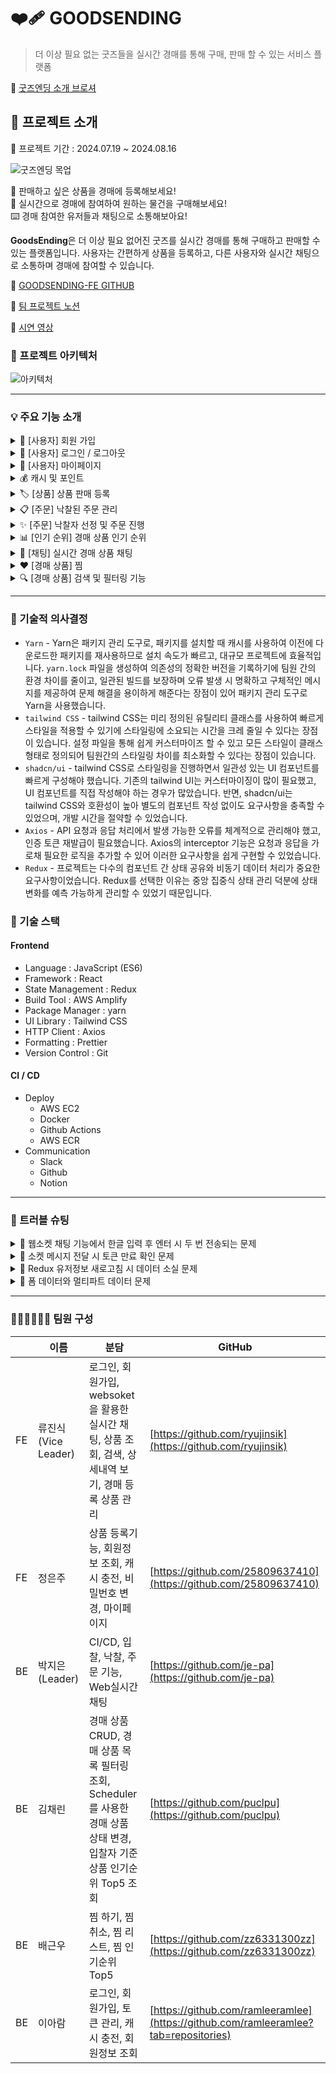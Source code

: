 # ❤️‍🩹 GOODSENDING
> 더 이상 필요 없는 굿즈들을 실시간 경매를 통해 구매, 판매 할 수 있는 서비스 플랫폼

🔗 [굿즈엔딩 소개 브로셔](https://www.notion.so/8528ca6a974e4795ba2ea971cbe62f53?pvs=4)


## 📌 프로젝트 소개

📅 프로젝트 기간 : 2024.07.19 ~ 2024.08.16

![굿즈엔딩 목업](https://github.com/user-attachments/assets/e19980ec-61bb-4ec6-952b-fef4573ba56f)

🧸 판매하고 싶은 상품을 경매에 등록해보세요!
<br/>
💸 실시간으로 경매에 참여하여 원하는 물건을 구매해보세요!
<br/>
⌨️ 경매 참여한 유저들과 채팅으로 소통해보아요!

**GoodsEnding**은 더 이상 필요 없어진 굿즈를 실시간 경매를 통해 구매하고 판매할 수 있는 플랫폼입니다. 사용자는 간편하게 상품을 등록하고, 다른 사용자와 실시간 채팅으로 소통하며 경매에 참여할 수 있습니다.

🔗 [GOODSENDING-FE GITHUB](https://github.com/goods-ending/goodsending-fe)

🔗 [팀 프로젝트 노션](https://nervous-mule-411.notion.site/GoodsEnding-51dccf65d0b843639f070db0a3866105?pvs=4)

🔗 [시연 영상](https://www.youtube.com/watch?v=0cbSPnoaRMQ)




### 🧬 프로젝트 아키텍처
![아키텍처](https://github.com/user-attachments/assets/6941d249-e189-4dd4-b6ee-c2ad8b725aa9)

---


### 💡 주요 기능 소개
<details>
<summary>👥 [사용자] 회원 가입</summary>
<div markdown="1">
<h4>💡 실제 해당 메일 계정의 소유 여부를 검증하기 위해 인증코드를 발급하고 확인</h4>
<img src="https://github.com/user-attachments/assets/0077c91b-90f5-4e8e-955a-36be9010dded" width="80%">
</div>
</details>

<details>
<summary>🔐 [사용자] 로그인 / 로그아웃</summary>
<div markdown="1">
<h4>💡 Security를 적용하여, 인증 시 Access Token과 Refresh Token 발급</h4>
<img src="https://github.com/user-attachments/assets/4bb57c80-5e3f-4d0b-8f93-7ba20268285d" >
<ul>
<li>1️⃣ 사용자 정보를 통한 JWT 토큰을 발급하는 방식으로 구현</li>
</ul>
</div>
</details>

<details>
<summary>🪪 [사용자] 마이페이지</summary>
<div markdown="1">
<h4>💡 로그인 한 회원은 자신이 보유한 캐시 와 포인트를 확인 할 수 있고, 비밀번호 변경 및 캐시 충전 가능</h4>
<img src="https://github.com/user-attachments/assets/2957af92-1f95-428c-9186-a98f397e8238" >
</div>
</details>

<details>
<summary>💰 캐시 및 포인트</summary>
<div markdown="1">
<h4>💡 서비스 수익화 및 관리를 위한 캐시 및 포인트 서비스</h4>
<img src="https://github.com/user-attachments/assets/2fbcbced-af76-4c10-87b2-e03ab4b856c0" >
<ul>
<li>1️⃣ 보증금 회수 및 환불</li>
<p>- 무분별한 상품 등록을 막고자 보증금 서비스 도입</p>
<p>- 상품을 등록시 판매자의 캐시에서 보증금 지불</p>
<p>- 보증금 금액: 경매 최소 가격의 5%(최소 3000원)</p>
<p>- 무분별한 상품 등록을 막고자 보증금 서비스 도입</p>
</ul>
</div>
</details>

<details>
<summary>🏷️ [상품] 상품 판매 등록</summary>
<div markdown="1">
<h4>💡 상품 판매를 위한 등록</h4>
<img src="https://github.com/user-attachments/assets/11bd9b3c-78a4-4cc8-8aec-f0d824cdb5eb" width="80%">
<ul>
<li>1️⃣ 경매를 위한 상품 등록</li>
<p>- 10mb 이하의 이미지만 업로드 가능</p>
<p>- 사진은 최대 5장까지 등록 가능</p>
<p>- 상품 등록에 대한 기준점을 익일로 잡고, 경매 시작 날짜를 등록한 날 익일부터 등록 가능</p>
</ul>
</div>
</details>

<details>
<summary>📋 [주문] 낙찰된 주문 관리</summary>
<div markdown="1">
<h4>💡 낙찰된 주문 관리[배송지 정보 입력 ➡️ 배송 처리 ➡️ 거래 확정]</h4>
<img src="https://github.com/user-attachments/assets/3d2688a1-527b-44d4-b159-c32f47854aa4" width="80%">
<ul>
<p>구현한 기능</p>
<li>1️⃣ 낙찰자의 배송받을 배송지주소, 연락처, 수신자명 업데이트</li>
<li>2️⃣ 판매자의 배송지가 입력된 주문 배송처리</li>
<li>3️⃣ 낙찰자의 배송받은 주문 확정</li>
<p>- 판매자에게 보증금을 환불하고 수수료를 제외한 수익을 캐시로 입금</p>
</ul>
</div>
</details>

<details>
<summary>✨ [주문] 낙찰자 선정 및 주문 진행</summary>
<div markdown="1">
<h4>💡 5분동안 추가 입찰이 없을 경우 낙찰자가 선정되어 주문 진행</h4>
<img src="https://github.com/user-attachments/assets/c4dffb95-cb9a-4567-9045-3fec229542fd">
</div>
</details>
  
<details>
<summary>📊 [인기 순위] 경매 상품 인기 순위</summary>
<div markdown="1">
<h4>💡 경매 상품의 인기 순위를 입찰자와 좋아요 수를 기준으로 조회. 경매 시간대에는 입찰자, 경매 시간대가 아닌 경우 좋아요 수를 기준으로 인기 순위를 조회</h4>
<img src="https://github.com/user-attachments/assets/da1a706e-653e-4d62-ae55-d9895f94c2f9">
</div>
</details>

<details>
<summary>💬 [채팅] 실시간 경매 상품 채팅</summary>
<div markdown="1">
<h4>💡 실시간 상품에 대한 채팅 참여 및 입찰,낙찰 내역을 확인</h4>
<img src="https://github.com/user-attachments/assets/667d28a4-3352-4924-8774-a099ded34068" >
<ul>
<li>1️⃣ Web Socket</li>
<p>- 실시간 양방향 데이터 송수신을 위한 웹소켓 활용</p>
<p>- 커스텀 핸들러를 사용하여 SEND 시 유저를 식별</p>
<li>2️⃣ STOMP</li>
<p>- WebSocket에 대한 불필요한 구현을 줄여, 명확하고 쉽게 구현</p>
</div>
</details>

<details>
<summary>❤️ [경매 상품] 찜</summary>
<div markdown="1">
<h4>💡 서비스 수익화 및 관리를 위한 캐시 및 포인트 서비스</h4>
<img src="https://github.com/user-attachments/assets/b1696f09-ac2a-4b64-b15f-30b3069c29ca" width="70%">
<img src="https://github.com/user-attachments/assets/92f23e5a-23ab-4353-b846-e81963a4f8bf" width="70%">
</div>
</details>

<details>
   
<summary>🔍 [경매 상품] 검색 및 필터링 기능</summary>

<div markdown="1">
<h4>💡 사용자가 경매 상품을 검색할 때, 원하는 상품에 쉽고 빠르게 접근할 수 있는 검색 기능</h4>
<img src="https://github.com/user-attachments/assets/553b6e89-39da-4fc8-9fea-1f3b2708cf04" width="80%">
<img src="https://github.com/user-attachments/assets/d730e54a-aca5-4ce9-86dd-3de72c8646d2" width="80%">
</div>

</details>

---
### 🧙 기술적 의사결정
- `Yarn` - Yarn은 패키지 관리 도구로, 패키지를 설치할 때 캐시를 사용하여 이전에 다운로드한 패키지를 재사용하므로 설치 속도가 빠르고, 대규모 프로젝트에 효율적입니다.  `yarn.lock` 파일을 생성하여 의존성의 정확한 버전을 기록하기에 팀원 간의 환경 차이를 줄이고, 일관된 빌드를 보장하며 오류 발생 시 명확하고 구체적인 메시지를 제공하여 문제 해결을 용이하게 해준다는 장점이 있어 패키지 관리 도구로 Yarn을 사용했습니다.
- `tailwind CSS` - tailwind CSS는 미리 정의된 유틸리티 클래스를 사용하여 빠르게 스타일을 적용할 수 있기에 스타일링에 소요되는 시간을 크레 줄일 수 있다는 장점이 있습니다. 설정 파일을 통해 쉽게 커스터마이즈 할 수 있고 모든 스타일이 클래스 형태로 정의되어 팀원간의 스타일링 차이를 최소화할 수 있다는 장점이 있습니다.
- `shadcn/ui` - tailwind CSS로 스타일링을 진행하면서 일관성 있는 UI 컴포넌트를 빠르게 구성해야 했습니다. 기존의 tailwind UI는 커스터마이징이 많이 필요했고, UI 컴포넌트를 직접 작성해야 하는 경우가 많았습니다. 반면, shadcn/ui는 tailwind CSS와 호환성이 높아 별도의 컴포넌트 작성 없이도 요구사항을 충족할 수 있었으며, 개발 시간을 절약할 수 있었습니다.
- `Axios` - API 요청과 응답 처리에서 발생 가능한 오류를 체계적으로 관리해야 했고, 인증 토큰 재발급이 필요했습니다. Axios의 interceptor 기능은 요청과 응답을 가로채 필요한 로직을 추가할 수 있어 이러한 요구사항을 쉽게 구현할 수 있었습니다.
- `Redux` - 프로젝트는 다수의 컴포넌트 간 상태 공유와 비동기 데이터 처리가 중요한 요구사항이었습니다. Redux를 선택한 이유는 중앙 집중식 상태 관리 덕분에 상태 변화를 예측 가능하게 관리할 수 있었기 때문입니다.

### 🔨 기술 스택


#### **Frontend**
- Language : JavaScript (ES6)
- Framework : React
- State Management : Redux
- Build Tool : AWS Amplify
- Package Manager : yarn
- UI Library : Tailwind CSS
- HTTP Client : Axios
- Formatting : Prettier
- Version Control : Git

#### **CI / CD**

- Deploy
    - AWS EC2
    - Docker
    - Github Actions
    - AWS ECR
- Communication
    - Slack
    - Github
    - Notion

---

### 🧨 트러블 슈팅


<details>  

<summary>🧨 웹소켓 채팅 기능에서 한글 입력 후 엔터 시 두 번 전송되는 문제</summary>
 
<div markdown="1">

<h4>❓문제 상황 </h4>

<p>웹소켓을 이용한 채팅 기능에서, 한글 입력 후 onkeydown 이벤트로 엔터를 입력할 때 동일한 메시지가 두 번 전송되는 문제가 발생</p>

<p>이로 인해 채팅 메시지가 중복 전송되어 사용자 경험에 부정적인 영향을 미쳤음</p>

<ul>

<li>원인</li>

<p>- 한글 입력 시 IME(입력기)가 활성화되며, 글자가 조합 중일 때와 조합이 완료된 후에 각각 이벤트가 발생하는 경우가 있음</p>

<p>- onkeydown 이벤트가 두 번 발생해 동일한 메시지가 중복으로 전송되는 현상이 발생</p>

<li>해결 방법</li>

<p>- 과거에는 이 문제를 해결하기 위해 onKeyPress 이벤트를 사용할 수 있었지만, keypress 이벤트는 더 이상 권장되지 않음. MDN 문서에서도 keypress 이벤트가 표준에서 제외될 가능성이 있음을 경고하고 있음</p>

<p>- onkeydown 이벤트를 그대로 사용하면서, IME 입력 중인지 여부를 감지하기 위해 KeyboardEvent.isComposing 속성을 활용</p>

<p>isComposing 속성은 조합 문자를 작성할 때 true를 반환하므로, 이를 통해 한글 입력 중일 때 이벤트 처리를 막고, 조합이 완료된 후에만 메시지를 전송하도록 수정</p>

<p>또한, 영어 입력 시에는 조합 문자가 없으므로, 중복 이벤트 문제가 발생하지 않음</p>

<details>

<summary>관련 코드</summary>

```jsx

const handleKeyDown = (e) => {
// Enter 키를 누르고, altKey가 활성화되지 않았으며, IME 조합이 완료된 상태에서만 메시지 전송
	if (e.key === "Enter" && !e.altKey && e.nativeEvent.isComposing === false) {
		e.preventDefault();
		sendMessage();
		}
	};

```

</details>
 
</ul>
 
</div>
 
</details>

<details>

<summary>🧨 소켓 메시지 전달 시 토큰 만료 확인 문제</summary>

<div markdown="1">

<h4>❓문제 상황 </h4>

<p>소켓 메시지를 전달할 때 클라이언트에서 토큰값을 활용하여 사용자 인증을 수행했으나, 토큰 만료 여부를 실시간으로 확인하지 못하는 문제가 발생</p>

<p>토큰이 만료된 상태에서도 메시지가 전송되어 메세지가 전송이 되지않거나, 인증되지 않은 사용자가 접근할 가능성이 생김</p>

<ul>

<li>원인</li>

<p>- 소켓 통신 자체에서는 토큰 만료 여부를 바로 확인할 수 없기 때문에, 만료된 토큰으로도 메시지가 전송되는 상황이 발생</p>

<p>- 서버로부터 토큰의 유효성을 검증받지 않고 메시지를 보내는 구조였기 때문에 발생한 문제</p>

<li>해결 방법</li>

<p>- 소켓 메시지를 전송하기 전에 토큰의 유효성을 확인하는 API를 호출하여, 유효한 토큰일 때만 소켓 메시지를 전송하도록 로직을 수정</p>

<p>- 토큰 검증 API를 호출한 후, 검증에 성공하면 메시지를 전송하고, 실패하면 재로그인 또는 에러 처리를 진행</p>

<details>

<summary>관련 코드</summary>

```jsx
const handleSendMessage = (chatMessage) => {
	if (tokenCheck()) { // 토큰 검증 API 호출 ( true , false 반환 )
		if (
			client &&
			connectionStatus === "CONNECTED" &&
			chatMessage.trim() !== ""
		) {
		client.publish({
			destination: `/app/message`,
			body: JSON.stringify({
				productId: productInfo.productId,
				message: chatMessage,
				type: "GENERAL_CHAT",
			}),
			headers: {
				Access_Token: `Bearer ${token}`,
			},
		});
	}
} else {
	alert("잠시 후 다시요청하세요.");
	}
};
```

</details>

<p>이를 통해 만료된 토큰으로 소켓 메시지가 전송되는 문제를 해결하고, 보안성을 강화할 수 있었음</p>

</ul>

</div>

</details>



<details>

<summary>🧨 Redux 유저정보 새로고침 시 데이터 소실 문제</summary>

<div markdown="1">

<h4>❓문제 상황 </h4>

<p>Redux를 통해 관리하는 유저 정보가 페이지를 새로고침할 때마다 초기화되는 문제가 발생</p>

<p>유저 상태를 유지해야 하는데 새로고침할 때마다 정보가 날아가서 불편한 상황이 발생함</p>

<ul>

<li>원인</li>

<p>- Redux는 상태 관리를 위해 사용하는 라이브러리지만, 상태는 메모리에 저장되기 때문에 페이지 새로고침 시 메모리가 초기화되어 Redux 상태도 함께 사라짐</p>

<p>- 이로 인해 Redux로 관리 중이던 유저 정보가 새로고침 시 유지되지 않고 초기화되는 현상이 발생</p>

<li>해결 방법</li>

<p>- 이 문제를 해결하기 위해 redux-persist 라이브러리를 적용함. redux-persist는 Redux 상태를 로컬 스토리지 또는 세션 스토리지에 저장하여 페이지 새로고침 시에도 상태가

유지되도록 도와줌</p>

<p>- 아래와 같이 redux-persist를 적용하여 Redux 상태를 로컬 스토리지에 저장하도록 설정</p>

<details>

<summary>관련 코드</summary>

```jsx

import { persistStore, persistReducer } from "redux-persist";

import storage from "redux-persist/lib/storage"; // defaults to localStorage for web

import { createStore } from "redux";

import rootReducer from "./reducers"; // root reducer import

  

const persistConfig = {

key: "root",

storage,

};

const persistedReducer = persistReducer(persistConfig, rootReducer);

export const store = createStore(persistedReducer);

export const persistor = persistStore(store);

```

</details>

  

<p>이제 유저 정보가 Redux에 저장되면, 새로고침 후에도 로컬 스토리지에서 해당 정보가 복구되어 상태가 유지됨</p>

<p>추가 조치: 로그아웃 시에는 persist 데이터를 삭제하여, 유저 데이터가 브라우저에 남아있지 않도록 함. 이는 보안적으로 민감한 유저 정보가 로그아웃 이후에도 남아있는 것을 방지함</p>

  

<details>

<summary>관련 코드</summary>

```jsx

const handleLogout = () => {

persistor.purge(); // 로그아웃 시 저장된 상태 삭제

// 기타 로그아웃 처리 로직...

};

  

```

</details>

  

</ul>

</div>

</details>

<details>

<summary>🧨 폼 데이터와 멀티파트 데이터 문제</summary>

<div markdown="1">

<h4>❓문제 상황 </h4>

<span>폼 데이터 전송 시 멀티파트 데이터로 전송해야 할 파일이 올바르게 처리 되지 않음</span>

<p>에러 메시지 400 Bad Request, 415 Unsuppoted Media Type 등</p>

<p>파일과 폼 데이터가 정상적으로 서버에 전송되어야 하는데 파일 업로드 실패 발생</p>

<ul>

<li>원인</li>

<p>- 폼 데이터 : 일반적으로 텍스트 필드만 포함, application/json 형식으로 전송</p>

<p>- 멀티파트 데이터: 파일 업로드를 포함, multipart/form-data 형식으로 전송</p>

<p>- 잘못된 enctype 설정으로 인해 파일 선택 및 전송 과정에서 오류 발생</p>

<li>해결 방법</li>

<p>- 폼 설정 확인 후 형식 변경</p>

<p>- 파일 크기 제한 확인 : 서버에서 설정한 최대 파일 크기 초과하는 지 확인</p>

<p>- 브라우저 콘솔 로그 확인 : 네트워크 요청 및 응답을 확인하여 오류 메시지 검토</p>

</ul>

</div>

</details>



---
### 👨🏻‍💻👩🏻‍💻 팀원 구성
 
|     | 이름               | 분담                                                                              | GitHub                                                                              |
| --- | ---------------- | ------------------------------------------------------------------------------- | ----------------------------------------------------------------------------------- |
| FE  | 류진식(Vice Leader) | 로그인, 회원가입, websoket을 활용한 실시간 채팅, 상품 조회, 검색, 상세내역 보기, 경매 등록 상품 관리                | [https://github.com/ryujinsik](https://github.com/ryujinsik)                        |
| FE  | 정은주              | 상품 등록기능, 회원정보 조회, 캐시 충전, 비밀번호 변경, 마이페이지                                         | [https://github.com/25809637410](https://github.com/25809637410)                    |
| BE  | 박지은(Leader)      | CI/CD, 입찰, 낙찰, 주문 기능, Web실시간 채팅                                                 | [https://github.com/je-pa](https://github.com/je-pa)                                |
| BE  | 김채린              | 경매 상품 CRUD, 경매 상품 목록 필터링 조회, Scheduler를 사용한 경매 상품 상태 변경, 입찰자 기준 상품 인기순위 Top5 조회 | [https://github.com/puclpu](https://github.com/puclpu)                              |
| BE  | 배근우              | 찜 하기, 찜 취소, 찜 리스트, 찜 인기순위 Top5                                                  | [https://github.com/zz6331300zz](https://github.com/zz6331300zz)                    |
| BE  | 이아람              | 로그인, 회원가입, 토큰 관리, 캐시 충전, 회원정보 조회                                                | [https://github.com/ramleeramlee](https://github.com/ramleeramlee?tab=repositories) |
